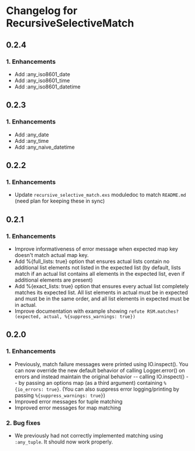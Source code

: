 # Changelog for RecursiveSelectiveMatch

## 0.2.4

### 1. Enhancements

- Add :any_iso8601_date
- Add :any_iso8601_time
- Add :any_iso8601_datetime

## 0.2.3

### 1. Enhancements

- Add :any_date
- Add :any_time
- Add :any_naive_datetime

## 0.2.2

### 1. Enhancements

- Update `recursive_selective_match.exs` moduledoc to match `README.md` (need plan for keeping these in sync)

## 0.2.1

### 1. Enhancements

- Improve informativeness of error message when expected map key doesn't match actual map key.
- Add %{full_lists: true} option that ensures actual lists contain no additional list elements not listed in the expected list (by default, lists match if an actual list contains all elements in the expected list, even if additional elements are present)
- Add %{exact_lists: true} option that ensures every actual list completely matches its expected list. All list elements in actual must be in expected and must be in the same order, and all list elements in expected must be in actual.
- Improve documentation with example showing `refute RSM.matches?(expected, actual, %{suppress_warnings: true})`

## 0.2.0

### 1. Enhancements

- Previously, match failure messages were printed using IO.inspect(). You can now override the new default behavior of calling Logger.error() on errors and instead maintain the original behavior -- calling IO.inspect() -- by passing an options map (as a third argument) containing `%{io_errors: true}`. (You can also suppress error logging/printing by passing `%{suppress_warnings: true}`)
- Improved error messages for tuple matching
- Improved error messages for map matching

### 2. Bug fixes

- We previously had not correctly implemented matching using `:any_tuple`. It should now work properly.
